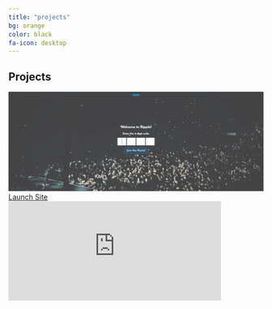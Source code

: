 ```yaml
---
title: "projects"
bg: orange
color: black
fa-icon: desktop
---
```


## Projects

<span class="container">
  <img src="img/ripple.JPG" width="420" height="196" alt="Ripple" class="image" style="width:100%"/>
   <div class="middle">
   <a href="http://abgripple.herokuapp.com">
   <div class="text">Launch Site
   </div>
   </a>
   </div>
  <iframe width="420" height="196" src="https://www.youtube.com/embed/Ll7MTgHA0cc" frameborder="0" allow="accelerometer; autoplay; encrypted-media; gyroscope; picture-in-picture" allowfullscreen>
  </iframe>
